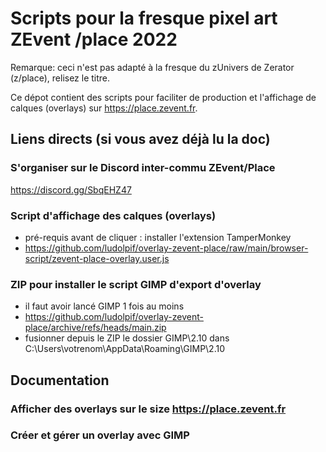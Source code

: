 # Scripts pour la fresque pixel art ZEvent /place 2022

Remarque: ceci n'est pas adapté à la fresque du zUnivers de Zerator (z/place), relisez le titre.

Ce dépot contient des scripts pour faciliter de production et l'affichage de calques (overlays) sur https://place.zevent.fr.

## Liens directs (si vous avez déjà lu la doc)
### S'organiser sur le Discord inter-commu ZEvent/Place
https://discord.gg/SbqEHZ47

### Script d'affichage des calques (overlays)
- pré-requis avant de cliquer : installer l'extension TamperMonkey
- https://github.com/ludolpif/overlay-zevent-place/raw/main/browser-script/zevent-place-overlay.user.js

### ZIP pour installer le script GIMP d'export d'overlay
- il faut avoir lancé GIMP 1 fois au moins
- https://github.com/ludolpif/overlay-zevent-place/archive/refs/heads/main.zip
- fusionner depuis le ZIP le dossier GIMP\2.10 dans C:\Users\votrenom\AppData\Roaming\GIMP\2.10

## Documentation

### Afficher des overlays sur le size https://place.zevent.fr

### Créer et gérer un overlay avec GIMP


